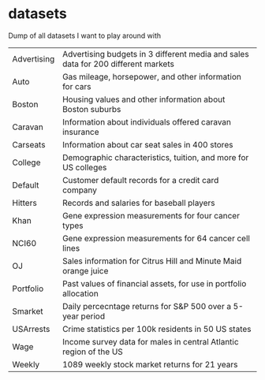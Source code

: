 # datasets
Dump of all datasets I want to play around with 
<table>
  <tr><td>Advertising</td>      <td>Advertising budgets in 3 different media and sales data for 200 different markets</td></tr>
  <tr><td>Auto</td>             <td>Gas mileage, horsepower, and other information for cars</td></tr>
  <tr><td>Boston</td>           <td>Housing values and other information about Boston suburbs</td></tr>
  <tr><td>Caravan</td>          <td>Information about individuals offered caravan insurance</td></tr>
  <tr><td>Carseats</td>         <td>Information about car seat sales in 400 stores</td></tr>
  <tr><td>College</td>          <td>Demographic characteristics, tuition, and more for US colleges</td></tr>
  <tr><td>Default</td>          <td>Customer default records for a credit card company</td></tr>
  <tr><td>Hitters</td>          <td>Records and salaries for baseball players</td></tr>
  <tr><td>Khan</td>             <td>Gene expression measurements for four cancer types</td></tr>
  <tr><td>NCI60</td>            <td>Gene expression measurements for 64 cancer cell lines</td></tr>
  <tr><td>OJ</td>               <td>Sales information for Citrus Hill and Minute Maid orange juice</td></tr>
  <tr><td>Portfolio</td>        <td>Past values of financial assets, for use in portfolio allocation</td></tr>
  <tr><td>Smarket</td>          <td>Daily percecntage returns for S&P 500 over a 5-year period</td></tr>
  <tr><td>USArrests</td>        <td>Crime statistics per 100k residents in 50 US states</td></tr>
  <tr><td>Wage</td>             <td>Income survey data for males in central Atlantic region of the US</td></tr>
  <tr><td>Weekly</td>           <td>1089 weekly stock market returns for 21 years</td></tr>
</table>
